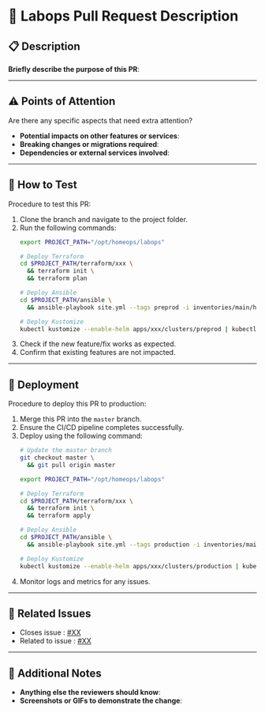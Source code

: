 # 📡 Labops Pull Request Description

## 📋 Description

**Briefly describe the purpose of this PR**:

---

## ⚠️ Points of Attention

Are there any specific aspects that need extra attention?
- **Potential impacts on other features or services**: 
- **Breaking changes or migrations required**: 
- **Dependencies or external services involved**: 

---

## 🧪 How to Test

Procedure to test this PR:
1. Clone the branch and navigate to the project folder.
2. Run the following commands:
    ```sh
    export PROJECT_PATH="/opt/homeops/labops"
   
   # Deploy Terraform
    cd $PROJECT_PATH/terraform/xxx \
      && terraform init \
      && terraform plan
   
    # Deploy Ansible
    cd $PROJECT_PATH/ansible \
      && ansible-playbook site.yml --tags preprod -i inventories/main/hosts
    
   # Deploy Kustomize
    kubectl kustomize --enable-helm apps/xxx/clusters/preprod | kubectl apply -f -
    ```
3. Check if the new feature/fix works as expected.
4. Confirm that existing features are not impacted.

---

## 🚀 Deployment

Procedure to deploy this PR to production:
1. Merge this PR into the `master` branch.
2. Ensure the CI/CD pipeline completes successfully.
3. Deploy using the following command:
    ```sh
   # Update the master branch
    git checkout master \
      && git pull origin master

    export PROJECT_PATH="/opt/homeops/labops"
   
   # Deploy Terraform
    cd $PROJECT_PATH/terraform/xxx \
      && terraform init \
      && terraform apply

   # Deploy Ansible
    cd $PROJECT_PATH/ansible \
      && ansible-playbook site.yml --tags production -i inventories/main/hosts
   
   # Deploy Kustomize
    kubectl kustomize --enable-helm apps/xxx/clusters/production | kubectl apply -f -
    ```
4. Monitor logs and metrics for any issues.

---

## 🔗 Related Issues

- Closes issue : [#XX](https://github.com/bingops-com/labops/issues/XX)
- Related to issue : [#XX](https://github.com/bingops-com/labops/issues/XX)

---

## 🙏 Additional Notes

- **Anything else the reviewers should know**: 
- **Screenshots or GIFs to demonstrate the change**:
